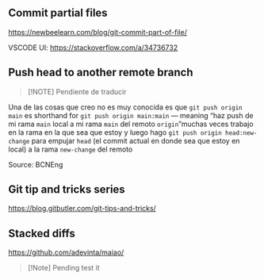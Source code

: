 
## Commit partial files
https://newbeelearn.com/blog/git-commit-part-of-file/

VSCODE UI: https://stackoverflow.com/a/34736732

## Push head to another remote branch

> [!NOTE] Pendiente de traducir

 Una de las cosas que creo no es muy conocida es que `git push origin main` es shorthand for `git push origin main:main` — meaning “haz push de mi rama `main` local a mi rama `main` del remoto `origin`”muchas veces trabajo en la rama en la que sea que estoy y luego hago `git push origin head:new-change` para empujar `head` (el commit actual en donde sea que estoy en local) a la rama `new-change` del remoto

Source: BCNEng

## Git tip and tricks series

https://blog.gitbutler.com/git-tips-and-tricks/

## Stacked diffs

https://github.com/adevinta/maiao/

> [!Note] Pending test it 


